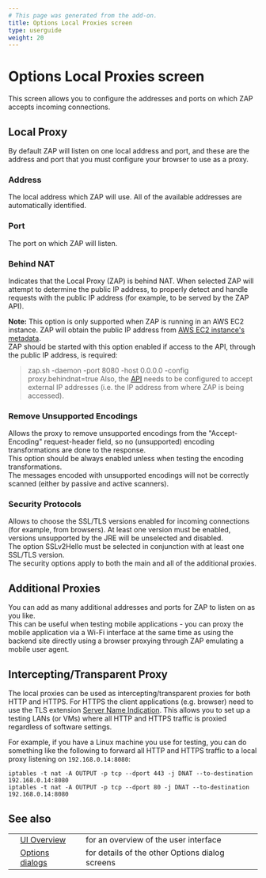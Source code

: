 ```yaml
---
# This page was generated from the add-on.
title: Options Local Proxies screen
type: userguide
weight: 20
---
```


# Options Local Proxies screen

This screen allows you to configure the addresses and ports
on which ZAP accepts incoming connections.

## Local Proxy

By default ZAP will listen on one local address and port, and these are the address and port that you must configure your browser to use as a proxy.

### Address

The local address which ZAP will use. All of the available addresses are automatically identified.

### Port

The port on which ZAP will listen.

### Behind NAT

Indicates that the Local Proxy (ZAP) is behind NAT. When selected ZAP will attempt to determine the public IP address, to properly detect and handle requests with the public IP address (for example, to be served by the ZAP API).

**Note:** This option is only supported when ZAP is running in an AWS EC2 instance.
ZAP will obtain the public IP address from
[AWS EC2
instance's metadata](https://docs.aws.amazon.com/AWSEC2/latest/UserGuide/using-instance-addressing.html#working-with-ip-addresses).  
ZAP should be started with this option enabled if access to the API, through the public IP address, is required:

> zap.sh -daemon -port 8080 -host 0.0.0.0 -config proxy.behindnat=true
> Also, the [API](/docs/desktop/ui/dialogs/options/api/) needs to be configured to accept external IP addresses (i.e. the IP address from where ZAP is being accessed).

### Remove Unsupported Encodings

Allows the proxy to remove unsupported encodings from the "Accept-Encoding" request-header field, so no (unsupported) encoding transformations are done to the response.  
This option should be always enabled unless when testing the encoding transformations.  
The messages encoded with unsupported encodings will not be correctly scanned (either by passive and active scanners).

### Security Protocols

Allows to choose the SSL/TLS versions enabled for incoming connections (for example, from browsers). At least one version must be enabled, versions unsupported by the JRE will be unselected and disabled.  
The option SSLv2Hello must be selected in conjunction with at least one SSL/TLS version.  
The security options apply to both the main and all of the additional proxies.

## Additional Proxies

You can add as many additional addresses and ports for ZAP to listen on as you like.  
This can be useful when testing mobile applications - you can proxy the mobile application via a Wi-Fi interface at the same time as using the backend site directly using a browser proxying through ZAP emulating a mobile user agent.

## Intercepting/Transparent Proxy

The local proxies can be used as intercepting/transparent proxies for both HTTP and HTTPS. For HTTPS the client applications (e.g. browser) need to use the TLS extension [Server Name Indication](https://tools.ietf.org/html/rfc6066#section-3). This allows you to set up a testing LANs (or VMs) where all HTTP and HTTPS traffic is proxied regardless of software settings.

For example, if you have a Linux machine you use for testing, you can do something like the following to forward all HTTP and
HTTPS traffic to a local proxy listening on `192.168.0.14:8080`:

    iptables -t nat -A OUTPUT -p tcp --dport 443 -j DNAT --to-destination 192.168.0.14:8080
    iptables -t nat -A OUTPUT -p tcp --dport 80 -j DNAT --to-destination 192.168.0.14:8080

## See also

|     |                                                      |                                                 |
| --- | ---------------------------------------------------- | ----------------------------------------------- |
|     | [UI Overview](/docs/desktop/ui/)                     | for an overview of the user interface           |
|     | [Options dialogs](/docs/desktop/ui/dialogs/options/) | for details of the other Options dialog screens |
